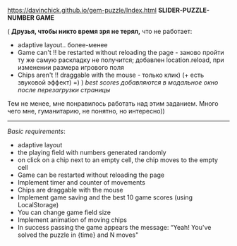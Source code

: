 
https://davinchick.github.io/gem-puzzle/Index.html
**SLIDER-PUZZLE-NUMBER GAME**

( **Друзья, чтобы никто время зря не терял,** что не работает:
- adaptive layout.. более-менее
- Game can't !! be restarted without reloading the page - заново пройти ту же самую раскладку не получится; добавлен location.reload, при изменении размера игрового поля
- Chips aren't !! draggable with the mouse - только клик) (+ есть звуковой эффект) =) )
*best scores добавляются в модальное окно после перезагрузки страницы*

Тем не менее, мне понравилось работать над этим заданием. Много чего мне, гуманитарию, не понятно, но интересно))
___________________________________________________________________________________
*Basic requirements*:
- adaptive layout
- the playing field with numbers generated randomly
- on click on a chip next to an empty cell, the chip
  moves to the empty cell
- Game can be restarted without reloading the page
- Implement timer and counter of movements
- Chips are draggable with the mouse
- Implement game saving and the best 10 game scores 
  (using LocalStorage)
- You can change game field size 
- Implement animation of moving chips
- In success passing the game appears the message: 
  “Yeah! You've solved the puzzle in {time} and N moves"
